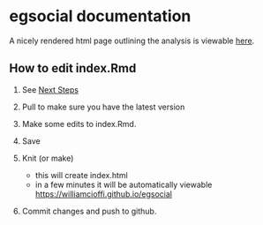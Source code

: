 # egsocial documentation

A nicely rendered html page outlining the analysis is viewable [here](https://williamcioffi.github.io/egsocial/#next-steps).

## How to edit index.Rmd

1. See [Next Steps](https://williamcioffi.github.io/egsocial/#next-steps)

2. Pull to make sure you have the latest version

3. Make some edits to index.Rmd.

4. Save

5. Knit (or make)
    - this will create index.html
    - in a few minutes it will be automatically viewable https://williamcioffi.github.io/egsocial

6. Commit changes and push to github.


